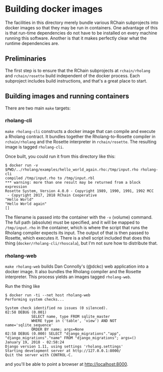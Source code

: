 # Building docker images

The facilities in this directory merely bundle various RChain subprojects into docker images so that they may be run in containers. One advantage of this is that run-time dependencies do not have to be installed on every machine running this software. Another is that it makes perfectly clear what the runtime dependencies are.

## Preliminaries

The first step is to ensure that the RChain subprojects at `rchain/rholang` and `rchain/rosette` build independent of the docker process. Each subproject includes build instructions, and that's a great place to start.

## Building images and running containers

There are two main `make` targets:

### rholang-cli
`make rholang-cli` constructs a docker image that can compile and execute a Rholang contract. It bundles together the Rholang-to-Rosette compiler in `rchain/rholang` and the Rosette interpreter in `rchain/rosette`. The resulting image is tagged `rholang-cli`.

Once built, you could run it from this directory like this:

```
$ docker run -v $PWD/../rholang/examples/hello_world_again.rho:/tmp/input.rho rholang-cli
compiled /tmp/input.rho to /tmp/input.rbl
*** warning: more than one result may be returned from a block expression
Rosette System, Version 4.0.0 - Copyright 1989, 1990, 1991, 1992 MCC
 - Copyright 2017, 2018 RChain Cooperative
"Hello World"
"Hello World again"
[]
```

The filename is passed into the container with the `-v` (volume) command. The full path (absolute) must be specified, and it will be mapped to `/tmp/input.rho` in the container, which is where the script that runs the Rholang compiler expects its input. The output of that is then passed to Rosette, which executes it. There is a shell script included that does this thing (`docker/rholang-cli/rhoscala`), but I'm not sure how to distribute that.

### rholang-web
`make rholang-web` builds Dan Connolly's (@dckc) web application into a docker image. It also bundles the Rholang compiler and the Rosette interpreter. This process yields an images tagged `rholang-web`.

Run the thing like
```
$ docker run -ti --net host rholang-web
Performing system checks...

System check identified no issues (0 silenced).
02:58 DEBUG (0.001)
            SELECT name, type FROM sqlite_master
            WHERE type in ('table', 'view') AND NOT name='sqlite_sequence'
            ORDER BY name; args=None
02:58 DEBUG (0.000) SELECT "django_migrations"."app", "django_migrations"."name" FROM "django_migrations"; args=()
January 19, 2018 - 02:58:24
Django version 1.11, using settings 'rholang.settings'
Starting development server at http://127.0.0.1:8000/
Quit the server with CONTROL-C.
```
and you'll be able to point a browser at [http://localhost:8000](http://localhost:8000).

